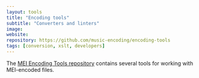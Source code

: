 ```yaml
---
layout: tools
title: "Encoding tools"
subtitle: "Converters and linters"
image:
website:
repository: https://github.com/music-encoding/encoding-tools
tags: [conversion, xslt, developers]
---
```


The [MEI Encoding Tools repository](https://github.com/music-encoding/encoding-tools) contains several tools for working with MEI-encoded files.
